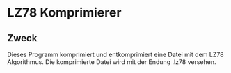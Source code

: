 # LZ78 Komprimierer

## Zweck
Dieses Programm komprimiert und entkomprimiert eine Datei mit dem LZ78 Algorithmus. Die komprimierte Datei wird mit der Endung .lz78 versehen.

